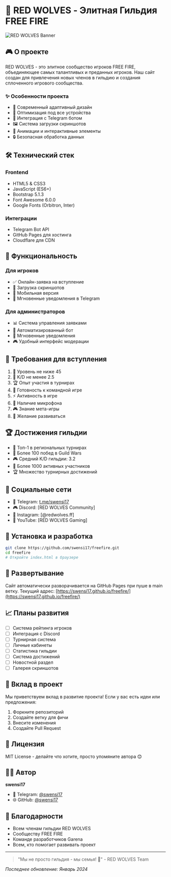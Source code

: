 # 🐺 RED WOLVES - Элитная Гильдия FREE FIRE

![RED WOLVES Banner](https://raw.githubusercontent.com/swensi17/freefire/main/img/hero.png)

## 🎮 О проекте

RED WOLVES - это элитное сообщество игроков FREE FIRE, объединяющее самых талантливых и преданных игроков. Наш сайт создан для привлечения новых членов в гильдию и создания сплоченного игрового сообщества.

### ✨ Особенности проекта

- 🎯 Современный адаптивный дизайн
- 📱 Оптимизация под все устройства
- 🤖 Интеграция с Telegram ботом
- 🖼️ Система загрузки скриншотов
- 🎨 Анимации и интерактивные элементы
- 🔒 Безопасная обработка данных

## 🛠️ Технический стек

### Frontend
- HTML5 & CSS3
- JavaScript (ES6+)
- Bootstrap 5.1.3
- Font Awesome 6.0.0
- Google Fonts (Orbitron, Inter)

### Интеграции
- Telegram Bot API
- GitHub Pages для хостинга
- Cloudflare для CDN

## 🌟 Функциональность

### Для игроков
- ✅ Онлайн-заявка на вступление
- 📸 Загрузка скриншотов
- 📱 Мобильная версия
- 💬 Мгновенные уведомления в Telegram

### Для администраторов
- 📊 Система управления заявками
- 🤖 Автоматизированный бот
- 📨 Мгновенные уведомления
- 🎮 Удобный интерфейс модерации

## 🎯 Требования для вступления

1. 💪 Уровень не ниже 45
2. 🎯 K/D не менее 2.5
3. 🏆 Опыт участия в турнирах
4. 🤝 Готовность к командной игре
5. ⚡ Активность в игре
6. 📱 Наличие микрофона
7. 🎮 Знание мета-игры
8. 🌟 Желание развиваться

## 🏆 Достижения гильдии

- 🥇 Топ-1 в региональных турнирах
- 🏅 Более 100 побед в Guild Wars
- 🎮 Средний K/D гильдии: 3.2
- 🌟 Более 1000 активных участников
- 🏆 Множество турнирных достижений

## 📱 Социальные сети

- 💬 Telegram: [t.me/swensi17](https://t.me/swensi17)
- 🎮 Discord: [RED WOLVES Community]
- 📸 Instagram: [@redwolves.ff]
- 🎥 YouTube: [RED WOLVES Gaming]

## 🔧 Установка и разработка

```bash
git clone https://github.com/swensi17/freefire.git
cd freefire
# Откройте index.html в браузере
```

## 🚀 Развертывание

Сайт автоматически разворачивается на GitHub Pages при пуше в main ветку.
Текущий адрес: [https://swensi17.github.io/freefire/](https://swensi17.github.io/freefire/)

## 📈 Планы развития

- [ ] Система рейтинга игроков
- [ ] Интеграция с Discord
- [ ] Турнирная система
- [ ] Личные кабинеты
- [ ] Статистика гильдии
- [ ] Система достижений
- [ ] Новостной раздел
- [ ] Галерея скриншотов

## 🤝 Вклад в проект

Мы приветствуем вклад в развитие проекта! Если у вас есть идеи или предложения:

1. Форкните репозиторий
2. Создайте ветку для фичи
3. Внесите изменения
4. Создайте Pull Request

## 📝 Лицензия

MIT License - делайте что хотите, просто упомяните автора 😊

## 👨‍💻 Автор

**swensi17**
- 💬 Telegram: [@swensi17](https://t.me/swensi17)
- 🌐 GitHub: [@swensi17](https://github.com/swensi17)

## 🙏 Благодарности

- Всем членам гильдии RED WOLVES
- Сообществу FREE FIRE
- Команде разработчиков Garena
- Всем, кто помогает развивать проект

---

> "Мы не просто гильдия - мы семья! 🐺" - RED WOLVES Team

*Последнее обновление: Январь 2024*
